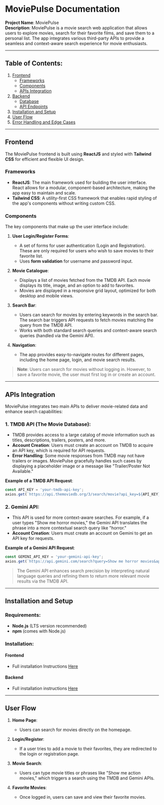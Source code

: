 # MoviePulse Documentation

**Project Name**: MoviePulse  
**Description**: MoviePulse is a movie search web application that allows users to explore movies, search for their favorite films, and save them to a personal list. The app integrates various third-party APIs to provide a seamless and context-aware search experience for movie enthusiasts.

---

## Table of Contents:
1. [Frontend](#frontend)
   - [Frameworks](#frameworks)
   - [Components](#components)
   - [APIs Integration](#apis-integration)
2. [Backend](#backend)
   - [Database](#database)
   - [API Endpoints](#api-endpoints)
3. [Installation and Setup](#installation-and-setup)
4. [User Flow](#user-flow)
5. [Error Handling and Edge Cases](#error-handling-and-edge-cases)

---

## Frontend

The MoviePulse frontend is built using **ReactJS** and styled with **Tailwind CSS** for efficient and flexible UI design.

### Frameworks

- **ReactJS**: The main framework used for building the user interface. React allows for a modular, component-based architecture, making the app easy to maintain and scale.
- **Tailwind CSS**: A utility-first CSS framework that enables rapid styling of the app's components without writing custom CSS.

### Components

The key components that make up the user interface include:

1. **User Login/Register Forms**:  
   - A set of forms for user authentication (Login and Registration). These are only required for users who wish to save movies to their favorite list.
   - Uses **form validation** for username and password input.

2. **Movie Catalogue**:  
   - Displays a list of movies fetched from the TMDB API. Each movie displays its title, image, and an option to add to favorites.
   - Movies are displayed in a responsive grid layout, optimized for both desktop and mobile views.

3. **Search Bar**:  
   - Users can search for movies by entering keywords in the search bar. The search bar triggers API requests to fetch movies matching the query from the TMDB API.
   - Works with both standard search queries and context-aware search queries (handled via the Gemini API).

4. **Navigation**:  
   - The app provides easy-to-navigate routes for different pages, including the home page, login, and movie search results.

> **Note**: Users can search for movies without logging in. However, to save a favorite movie, the user must first log in or create an account.

---

## APIs Integration

MoviePulse integrates two main APIs to deliver movie-related data and enhance search capabilities:

### 1. **TMDB API (The Movie Database)**:
   - TMDB provides access to a large catalog of movie information such as titles, descriptions, trailers, posters, and more.
   - **Account Creation**: Users must create an account on TMDB to acquire an API key, which is required for API requests.
   - **Error Handling**: Some movie responses from TMDB may not have trailers or images. MoviePulse gracefully handles such cases by displaying a placeholder image or a message like "Trailer/Poster Not Available."
   
   **Example of a TMDB API Request**:
   ```javascript
   const API_KEY = 'your-tmdb-api-key';
   axios.get(`https://api.themoviedb.org/3/search/movie?api_key=${API_KEY}&query=Inception`);
   ```

### 2. **Gemini API**:
   - This API is used for more context-aware searches. For example, if a user types "Show me horror movies," the Gemini API translates the phrase into a more contextual search query like "horror."
   - **Account Creation**: Users must create an account on Gemini to get an API key for requests.
   
   **Example of a Gemini API Request**:
   ```javascript
   const GEMINI_API_KEY = 'your-gemini-api-key';
   axios.get(`https://api.gemini.com/search?query=Show me horror movies&api_key=${GEMINI_API_KEY}`);
   ```

> The Gemini API enhances search precision by interpreting natural language queries and refining them to return more relevant movie results via the TMDB API.

---


## Installation and Setup

### Requirements:
- **Node.js** (LTS version recommended)
- **npm** (comes with Node.js)

### Installation:
#### Frontend
   -  Full installation Instructions [Here](./Frontend/README.md)

#### Backend
   - Full installation instructions [Here](./Backend/README.md)
---

## User Flow

1. **Home Page**:
   - Users can search for movies directly on the homepage.
   
2. **Login/Register**:
   - If a user tries to add a movie to their favorites, they are redirected to the login or registration page.

3. **Movie Search**:
   - Users can type movie titles or phrases like "Show me action movies," which triggers a search using the TMDB and Gemini APIs.

4. **Favorite Movies**:
   - Once logged in, users can save and view their favorite movies.
